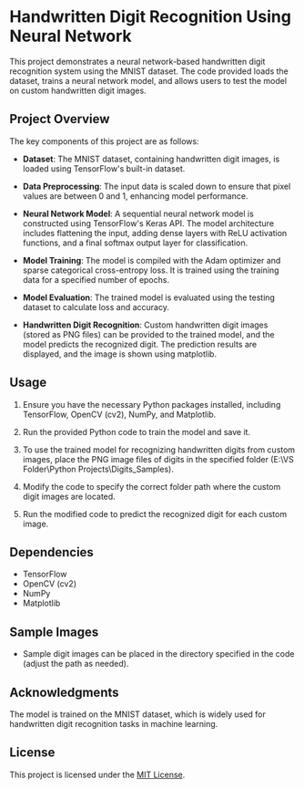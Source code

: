 # Handwritten Digit Recognition Using Neural Network

This project demonstrates a neural network-based handwritten digit recognition system using the MNIST dataset. The code provided loads the dataset, trains a neural network model, and allows users to test the model on custom handwritten digit images.

## Project Overview

The key components of this project are as follows:

- **Dataset**: The MNIST dataset, containing handwritten digit images, is loaded using TensorFlow's built-in dataset.

- **Data Preprocessing**: The input data is scaled down to ensure that pixel values are between 0 and 1, enhancing model performance.

- **Neural Network Model**: A sequential neural network model is constructed using TensorFlow's Keras API. The model architecture includes flattening the input, adding dense layers with ReLU activation functions, and a final softmax output layer for classification.

- **Model Training**: The model is compiled with the Adam optimizer and sparse categorical cross-entropy loss. It is trained using the training data for a specified number of epochs.

- **Model Evaluation**: The trained model is evaluated using the testing dataset to calculate loss and accuracy.

- **Handwritten Digit Recognition**: Custom handwritten digit images (stored as PNG files) can be provided to the trained model, and the model predicts the recognized digit. The prediction results are displayed, and the image is shown using matplotlib.

## Usage

1. Ensure you have the necessary Python packages installed, including TensorFlow, OpenCV (cv2), NumPy, and Matplotlib.

2. Run the provided Python code to train the model and save it.

3. To use the trained model for recognizing handwritten digits from custom images, place the PNG image files of digits in the specified folder (E:\VS Folder\Python Projects\Digits_Samples).

4. Modify the code to specify the correct folder path where the custom digit images are located.

5. Run the modified code to predict the recognized digit for each custom image.

## Dependencies

- TensorFlow
- OpenCV (cv2)
- NumPy
- Matplotlib

## Sample Images

- Sample digit images can be placed in the directory specified in the code (adjust the path as needed).

## Acknowledgments

The model is trained on the MNIST dataset, which is widely used for handwritten digit recognition tasks in machine learning.

## License

This project is licensed under the [MIT License](LICENSE).
